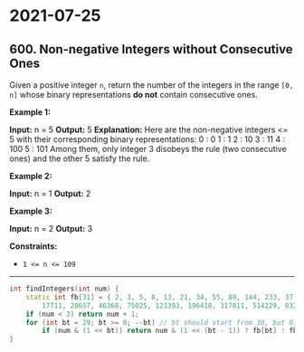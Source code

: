 # 2021-07-25

## 600. Non-negative Integers without Consecutive Ones

Given a positive integer `n`, return the number of the integers in the range `[0, n]` whose binary representations **do not** contain consecutive ones.

**Example 1:**

**Input:** n = 5
**Output:** 5
**Explanation:**
Here are the non-negative integers <= 5 with their corresponding binary representations:
0 : 0
1 : 1
2 : 10
3 : 11
4 : 100
5 : 101
Among them, only integer 3 disobeys the rule (two consecutive ones) and the other 5 satisfy the rule.

**Example 2:**

**Input:** n = 1
**Output:** 2

**Example 3:**

**Input:** n = 2
**Output:** 3

**Constraints:**

- `1 <= n <= 109`

---

```c++
int findIntegers(int num) {
    static int fb[31] = { 2, 3, 5, 8, 13, 21, 34, 55, 89, 144, 233, 377, 610, 987, 1597, 2584, 4181, 6765, 10946,
        17711, 28657, 46368, 75025, 121393, 196418, 317811, 514229, 832040, 1346269, 2178309, 3524578 };
    if (num < 3) return num + 1;
    for (int bt = 29; bt >= 0; --bt) // bt should start from 30, but OJ accepts it from 29.
        if (num & (1 << bt)) return num & (1 << (bt - 1)) ? fb[bt] : fb[bt - 1] + findIntegers((num & ~(1 << bt)));
}
```
